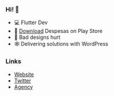 ### Hi! 👋

- 💻 Flutter Dev
- 📱 [Download](https://play.google.com/store/apps/details?id=com.mocedesenhos.despesas) Despesas on Play Store
- 🤕 Bad designs hurt
- 🕸 Delivering solutions with WordPress
### Links
- [Website](https://julio.mocedesenhos.com/)
- [Twitter](https://twitter.com/JlioTati2)
- [Agency](https://mocedesenhos.com/)
